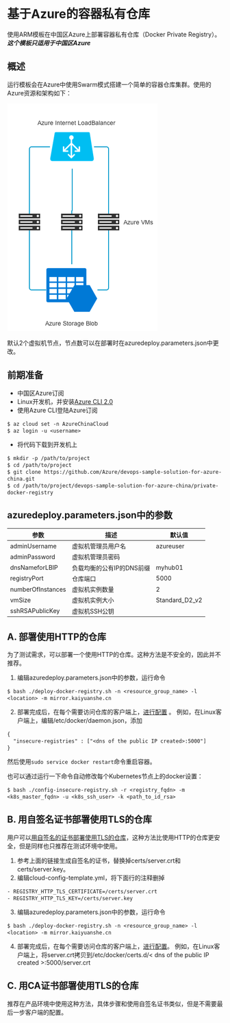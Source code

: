 # 基于Azure的容器私有仓库
使用ARM模板在中国区Azure上部署容器私有仓库（Docker Private Registry）。***这个模板只适用于中国区Azure***

## 概述

运行模板会在Azure中使用Swarm模式搭建一个简单的容器仓库集群。使用的Azure资源和架构如下：

![arch](images/1.png)

默认2个虚拟机节点，节点数可以在部署时在azuredeploy.parameters.json中更改。

## 前期准备
* 中国区Azure订阅
* Linux开发机，并安装[Azure CLI 2.0](https://docs.microsoft.com/en-us/cli/azure/install-azure-cli?view=azure-cli-latest)
* 使用Azure CLI登陆Azure订阅
```
$ az cloud set -n AzureChinaCloud
$ az login -u <username>
```
* 将代码下载到开发机上
```
$ mkdir -p /path/to/project
$ cd /path/to/project
$ git clone https://github.com/Azure/devops-sample-solution-for-azure-china.git
$ cd /path/to/project/devops-sample-solution-for-azure-china/private-docker-registry
```

## azuredeploy.parameters.json中的参数
| 参数         | 描述                                         | 默认值  |
|-------------------|----------------------------------------------------|----------------|
| adminUsername     | 虚拟机管理员用户名                                     | azureuser      |
| adminPassword     | 虚拟机管理员密码                   |                |
| dnsNameforLBIP    | 负载均衡的公有IP的DNS前缀                           | myhub01        |
| registryPort      | 仓库端口                                  | 5000           |
| numberOfInstances | 虚拟机实例数量                | 2              |
| vmSize            | 虚拟机实例大小                    | Standard_D2_v2 |
| sshRSAPublicKey   | 虚拟机SSH公钥 |                |

## A. 部署使用HTTP的仓库
为了测试需求，可以部署一个使用HTTP的仓库。这种方法是不安全的，因此并不推荐。
1. 编辑azuredeploy.parameters.json中的参数，运行命令
```
$ bash ./deploy-docker-registry.sh -n <resource_group_name> -l <location> -m mirror.kaiyuanshe.cn
```
2. 部署完成后，在每个需要访问仓库的客户端上，[进行配置](https://docs.docker.com/registry/insecure/#deploy-a-plain-http-registry) 。
例如，在Linux客户端上，编辑/etc/docker/daemon.json，添加 
```
{
  "insecure-registries" : ["<dns of the public IP created>:5000"]
}
```
然后使用`sudo service docker restart`命令重启容器。

也可以通过运行一下命令自动修改每个Kubernetes节点上的docker设置：
```
$ bash ./config-insecure-registry.sh -r <registry_fqdn> -m <k8s_master_fqdn> -u <k8s_ssh_user> -k <path_to_id_rsa>
```

## B. 用自签名证书部署使用TLS的仓库
用户可以[用自签名的证书部署使用TLS的仓库](https://docs.docker.com/registry/insecure/#use-self-signed-certificates)，这种方法比使用HTTP的仓库更安全，但是同样也只推荐在测试环境中使用。
1. 参考上面的链接生成自签名的证书，替换掉certs/server.crt和certs/server.key。
2. 编辑cloud-config-template.yml，将下面行的注释删掉
```
- REGISTRY_HTTP_TLS_CERTIFICATE=/certs/server.crt
- REGISTRY_HTTP_TLS_KEY=/certs/server.key
```
3. 编辑azuredeploy.parameters.json中的参数，运行命令
```
$ bash ./deploy-docker-registry.sh -n <resource_group_name> -l <location> -m mirror.kaiyuanshe.cn
```
4. 部署完成后，在每个需要访问仓库的客户端上，[进行配置](https://docs.docker.com/registry/insecure/#use-self-signed-certificates)。
例如，在Linux客户端上，将server.crt拷贝到/etc/docker/certs.d/< dns of the public IP created >:5000/server.crt

## C. 用CA证书部署使用TLS的仓库
推荐在产品环境中使用这种方法，具体步骤和使用自签名证书类似，但是不需要最后一步客户端的配置。


